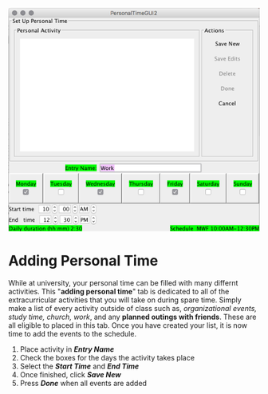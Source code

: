 ![Adding Personal Time](assets/9.png)
# Adding Personal Time
While at university, your personal time can be filled with many differnt activities. This "**adding personal time**" tab is dedicated to all of the extracurricular activities that you will take on during spare time. Simply make a list of every activity outside of class such as, **organizational events*, *study time*, *church*, *work**, and any **planned outings with friends**. These are all eligible to placed in this tab. Once you have created your list, it is now time to add the events to the schedule. 
1. Place activity in **_Entry Name_**
2. Check the boxes for the days the activity takes place
3. Select the **_Start Time_** and **_End Time_**
4. Once finished, click **_Save New_**
5. Press **_Done_** when all events are added
